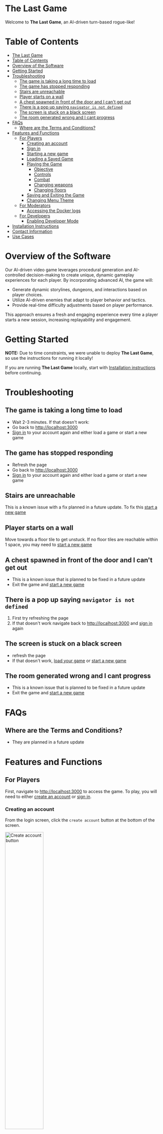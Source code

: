 # The Last Game
Welcome to __The Last Game__, an AI-driven turn-based rogue-like!


# Table of Contents
- [The Last Game](#the-last-game)
- [Table of Contents](#table-of-contents)
- [Overview of the Software](#overview-of-the-software)
- [Getting Started](#getting-started)
- [Troubleshooting](#troubleshooting)
  - [The game is taking a long time to load](#the-game-is-taking-a-long-time-to-load)
  - [The game has stopped responding](#the-game-has-stopped-responding)
  - [Stairs are unreachable](#stairs-are-unreachable)
  - [Player starts on a wall](#player-starts-on-a-wall)
  - [A chest spawned in front of the door and I can't get out](#a-chest-spawned-in-front-of-the-door-and-i-cant-get-out)
  - [There is a pop up saying `navigator is not defined`](#there-is-a-pop-up-saying-navigator-is-not-defined)
  - [The screen is stuck on a black screen](#the-screen-is-stuck-on-a-black-screen)
  - [The room generated wrong and I cant progress](#the-room-generated-wrong-and-i-cant-progress)
- [FAQs](#faqs)
  - [Where are the Terms and Conditions?](#where-are-the-terms-and-conditions)
- [Features and Functions](#features-and-functions)
  - [For Players](#for-players)
    - [Creating an account](#creating-an-account)
    - [Sign in](#sign-in)
    - [Starting a new game](#starting-a-new-game)
    - [Loading a Saved Game](#loading-a-saved-game)
    - [Playing the Game](#playing-the-game)
      - [Objective](#objective)
      - [Controls](#controls)
      - [Combat](#combat)
      - [Changing weapons](#changing-weapons)
      - [Changing floors](#changing-floors)
    - [Saving and Exiting the Game](#saving-and-exiting-the-game)
    - [Changing Menu Theme](#changing-menu-theme)
  - [For Moderators](#for-moderators)
    - [Accessing the Docker logs](#accessing-the-docker-logs)
  - [For Developers](#for-developers)
    - [Enabling Developer Mode](#enabling-developer-mode)
- [Installation Instructions](#installation-instructions)
- [Contact Information](#contact-information)
- [Use Cases](#use-cases)


# Overview of the Software 
Our AI-driven video game leverages procedural generation and AI-controlled decision-making to create unique, dynamic gameplay experiences for each player. By incorporating advanced AI, the game will:

- Generate dynamic storylines, dungeons, and interactions based on player choices.
- Utilize AI-driven enemies that adapt to player behavior and tactics.
- Provide real-time difficulty adjustments based on player performance.

This approach ensures a fresh and engaging experience every time a player starts a new session, increasing replayability and engagement.


# Getting Started
**NOTE:** Due to time constraints, we were unable to deploy __The Last Game__, so use the instructions for running it locally!

If you are running __The Last Game__ locally, start with [Installation instructions](#installation-instructions) before continuing.


# Troubleshooting
## The game is taking a long time to load
- Wait 2-3 minutes. If that doesn't work:
- Go back to [http://localhost:3000](http://localhost:3000)
- [Sign in](#sign-in) to your account again and either load a game or start a new game

## The game has stopped responding
- Refresh the page
- Go back to [http://localhost:3000](http://localhost:3000)
- [Sign in](#sign-in) to your account again and either load a game or start a new game

## Stairs are unreachable
This is a known issue with a fix planned in a future update. To fix this [start a new game](#starting-a-new-game)

## Player starts on a wall
Move towards a floor tile to get unstuck. If no floor tiles are reachable within 1 space, you may need to [start a new game](#starting-a-new-game)

## A chest spawned in front of the door and I can't get out
- This is a known issue that is planned to be fixed in a future update
- Exit the game and [start a new game](#starting-a-new-game)

## There is a pop up saying `navigator is not defined`
1. First try refreshing the page
2. If that doesn't work navigate back to [http://localhost:3000](http://localhost:3000) and [sign in](#sign-in) again

## The screen is stuck on a black screen
- refresh the page
- If that doesn't work, [load your game](#loading-a-saved-game) or [start a new game](#starting-a-new-game)

## The room generated wrong and I cant progress
- This is a known issue that is planned to be fixed in a future update
- Exit the game and [start a new game](#starting-a-new-game) 


# FAQs 

## Where are the Terms and Conditions?
- They are planned in a future update


# Features and Functions 

## For Players 
First, navigate to [http://localhost:3000](http://localhost:3000) to access the game. To play, you will need to either [create an account](#creating-an-account) or [sign in](#sign-in).

### Creating an account
From the login screen, click the `create account` button at the bottom of the screen.

<img src="./assets/login.png" alt="Create account button" width="50%">

[_Login page_]

Fill out the following fields:
- `Username`
- `Email`
- `Password`
- `Confirm Password`

Note that the `password` must be 6 characters or more and the `confirm password` should match what is in the `password` field.
Finally, check the box next to `Accept terms & conditions` and click `create account` to create your account.

### Sign in
1. Enter your username and password in the appropriate fields
2. (Optional) click `remember me`
3. Click the `LOGIN` button

You will be redirected to a page that give you an option to [start a new game](#starting-a-new-game)  

### Starting a new game
After logging in, you will be taken to the menu screen with two buttons that say `start game` and `load game`. Clicking the `start game` button will bring you to to a screen that explains the game. Click `next` in the bottom right to continue.

You will then be given a couple of options for your game:
- Theme - this affects the aesthetic of the map
- Difficulty - this affects the overall stats of the enemies

After selecting your options, the AI will generate a story, floor, enemies, and weapons. While this process is usually quick, there are some cases where it may take a long time. See the [Troubleshooting](#troubleshooting) section for more details if you encounter this.


### Loading a Saved Game
Navigate to the game menu where there are two buttons saying `start game` and `load game`. If you are unsure how to get there, navigate back to [localhost:3000](http://localhost:3000) and [log in](#sign-in) to your account. From this menu:
1. Select `load game`
2. Select which game you want to load

### Playing the Game

#### Objective
The goal of __The Last Game__ is to reach the highest floor that you can without loosing all of your health. To do this you will need to fight enemies, upgrade your weapons, and locate the stairs to progress.

#### Controls
<img src="./assets/controls.png" alt="Controls Diagram" width="50%">

[_Controls_]

- Use the **Arrow keys** to move your character.
- Press **Space** when facing an enemy to attack. This only works if the enemy is within range of your current weapon.
- Press **Escape** to bring up the menu.

#### Combat
<img src="./assets/attackRange.png" alt="Combat Range" width="20%">

[_Combat range_]

- Press `space` to attack in the direction you are facing
  - Attacking enemies reduces their health by the attack value associated with your current weapon
- You can only attack directly to the side, above, or below your current position
- If your health reaches 0, it is game over

#### Changing weapons
<img src="./assets/chest1.png" alt="Chest" width="25%">

[_Example Chest_]

To change weapons, you first need to find a chest that contains a weapon. 
**Chests only appear if the room has been cleared of enemies.**

- Press `Space bar` to open the chest. You will then be presented with a menu that looks like the following:

<img src="./assets/chest.png" alt="Chest Menu" width="40%">

[_Chest Menu_]

You will see the weapon in the chest as well as your current weapon. You will be able to see the damage of each weapon as well. Do one of the following:

- Click `Swap Weapons` (Option 1) to change your current weapon
- Click `Leave Weapon` (Option 2) to keep your current weapon

#### Changing floors

Stepping on a stair tile will allow you to move to the next room. **Note** that once you move to the next floor via the stairs you will not be able to return and the game will become more difficult.

<img src="./assets/stair.png" alt="Stair Tile" width="20%">

[_Stair Tile_]


### Saving and Exiting the Game
- Press `esc` to bring up the menu
- Click on `Save Game` to save the game and continue playing (Option 1 in the picture below)
- Click on `Exit and Save` to save the game and then quit (Option 2 in the picture below)

<img src="./assets/saveexit.png" alt="Save & Exit" width="30%">

### Changing Menu Theme
<img src="./assets/settings.png" alt="Settings Menu" width="30%">

[_Settings menu_]

- Click the settings menu in the top right corner
- Click `Toggle Dark Mode`
- Click `Save Changes`

<img src="./assets/toggleTheme.png" alt="Toggle theme option" width="50%">


## For Moderators

### Accessing the Docker logs
1. Navigate to the folder where the Last Game is in your terminal
2. run `docker-compose logs -f backend` to view the logs for the backend
    - Replace `backend` with either `frontend` or `db` to get the logs for those Docker containers
3. Press `Ctrl + c` to stop viewing the logs for the container.


## For Developers

### Enabling Developer Mode
1. Start a game like normal and continue until reaching the difficulty selection
2. Enter the Konami code:
  a. up
  b. up
  c. down
  d. down
  e. left
  f. right
  g. left
  h. right
  i. b
  j. a
3. Open the dev console to confirm that developer mode is activated



# Installation Instructions 
You will need to create a `.env` file and place it in the root directory of The Last Game. The `.env` file should have the following fields: 
```.env
API_KEY=<YOUR-API-KEY>
DATABASE_URL=postgres://user:password@db:5473/game
POSTGRES_USER=kgardner
POSTGRES_PASSWORD=kwit2323!
POSTGRES_DB=game_db
ACCESS_TOKEN_SECRET=asdf
REFRESH_TOKEN_SECRET=asdf
DB_HOST=game_db
DB_USER=kgardner
DB_PASSWORD=kwit2323!
DB_NAME=game_db
DB_PORT=5432
DB_SSLMODE=disable
DB_TIMEZONE=UTC
```
The `API_KEY` can be acquired by going to [Groq's](https://console.groq.com/home?utm_source=website&utm_medium=outbound_link&utm_campaign=dev_console_click) website and creating a free account. After you have created an account, create a new API key and replace the <YOUR-API-KEY> with your API key.

See the [DOCKER_README](../DOCKER_README.md) for instructions on how to install and run the game.


# Contact Information 
- Jacob Bartholomew
- Ethan Bates
- Jaxton Esplin
- Gabe Freeman
- Kelson Gardner
- Kevin Shaffer


# Use Cases
- Player:
  - Create an account and start a new game
  - Engage in combat against procedurally generated enemies
  - Load a saved game
- Developer
  - Enable developer mode to get unlimited health and damage 